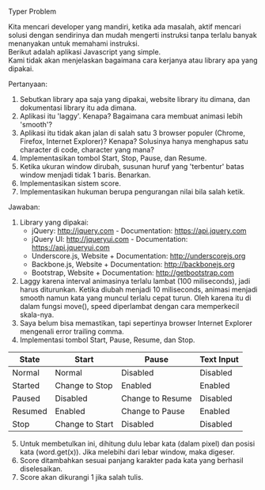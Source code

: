 Typer Problem   
    
Kita mencari developer yang mandiri, ketika ada masalah, aktif mencari solusi dengan sendirinya dan mudah mengerti instruksi tanpa terlalu banyak menanyakan untuk memahami instruksi.     
Berikut adalah aplikasi Javascript yang simple.    
Kami tidak akan menjelaskan bagaimana cara kerjanya atau library apa yang dipakai.   
    
Pertanyaan:   
1. Sebutkan library apa saja yang dipakai, website library itu dimana, dan dokumentasi library itu ada dimana.    
2. Aplikasi itu 'laggy'. Kenapa? Bagaimana cara membuat animasi lebih 'smooth'?    
3. Aplikasi itu tidak akan jalan di salah satu 3 browser populer (Chrome, Firefox, Internet Explorer)? Kenapa? Solusinya hanya menghapus satu character di code, character yang mana?    
4. Implementasikan tombol Start, Stop, Pause, dan Resume.   
5. Ketika ukuran window dirubah, susunan huruf yang 'terbentur' batas window menjadi tidak 1 baris. Benarkan.    
6. Implementasikan sistem score.   
7. Implementasikan hukuman berupa pengurangan nilai bila salah ketik.

Jawaban: 
1. Library yang dipakai:
   - jQuery: http://jquery.com - Documentation: https://api.jquery.com
   - jQuery UI: http://jqueryui.com - Documentation: https://api.jqueryui.com
   - Underscore.js, Website + Documentation: http://underscorejs.org
   - Backbone.js, Website + Documentation: http://backbonejs.org
   - Bootstrap, Website + Documentation: http://getbootstrap.com
2. Laggy karena interval animasinya terlalu lambat (100 miliseconds), jadi harus diturunkan. Ketika diubah menjadi 10 miliseconds, animasi menjadi smooth namun kata yang muncul terlalu cepat turun. Oleh karena itu di dalam fungsi move(), speed diperlambat dengan cara memperkecil skala-nya. 
3. Saya belum bisa memastikan, tapi sepertinya browser Internet Explorer mengenali error trailing comma. 
4. Implementasi tombol Start, Pause, Resume, dan Stop. 

|   State   |   Start   |   Pause   | Text Input |
|-----------|-----------|-----------|------------|
| Normal    | Normal    | Disabled  | Disabled   |
| Started   | Change to Stop | Enabled | Enabled |
| Paused    | Disabled  | Change to Resume | Disabled |
| Resumed   | Enabled   | Change to Pause  | Enabled |
| Stop      | Change to Start | Disabled | Disabled |
5. Untuk membetulkan ini, dihitung dulu lebar kata (dalam pixel) dan posisi kata (word.get(x)). Jika melebihi dari lebar window, maka digeser.
6. Score ditambahkan sesuai panjang karakter pada kata yang berhasil diselesaikan.
7. Score akan dikurangi 1 jika salah tulis.